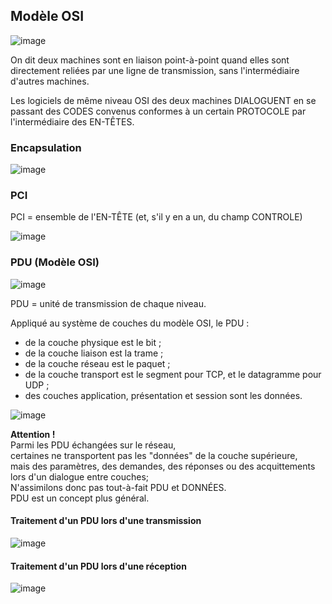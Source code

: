 ## Modèle OSI

![image](https://user-images.githubusercontent.com/83721477/193522620-c422aba3-ba33-4cc9-b552-8ad78e2c820c.png)

On dit deux machines sont en liaison point-à-point
quand elles sont directement reliées par une ligne de transmission,
sans l'intermédiaire d'autres machines.

Les logiciels de même niveau OSI des deux machines DIALOGUENT
en se passant des CODES convenus conformes à un certain PROTOCOLE
par l'intermédiaire des EN-TÊTES.

### Encapsulation
![image](https://user-images.githubusercontent.com/83721477/193523187-d003504a-69eb-4c0b-83b5-8e33b2851621.png)

### PCI
PCI = ensemble de l'EN-TÊTE (et, s'il y en a un, du champ CONTROLE)

![image](https://user-images.githubusercontent.com/83721477/193535006-78264998-bae9-4635-9633-e651d6cdf704.png)


### PDU (Modèle OSI)

![image](https://user-images.githubusercontent.com/83721477/193533149-d7fbf0ad-a9c2-4929-99ea-8fa75e90b5d7.png)

PDU = unité de transmission de chaque niveau. <br>

Appliqué au système de couches du modèle OSI, le PDU :

* de la couche physique est le bit ;
* de la couche liaison est la trame ;
* de la couche réseau est le paquet ;
* de la couche transport est le segment pour TCP, et le datagramme pour UDP ;
* des couches application, présentation et session sont les données.

![image](https://user-images.githubusercontent.com/83721477/193523637-556dd7b7-8bb3-4ac0-8129-af8d9c423c2a.png)

**Attention !**<br>
Parmi les PDU échangées sur le réseau,<br>
certaines ne transportent pas les "données" de la couche supérieure,<br>
mais des paramètres, des demandes, des réponses ou des acquittements lors d'un dialogue entre couches;<br>
N'assimilons donc pas tout-à-fait PDU et DONNÉES.<br>
PDU est un concept plus général.<br>

#### Traitement d'un PDU lors d'une transmission

![image](https://user-images.githubusercontent.com/83721477/193533984-9464d498-118c-49e8-926e-8c2967a68b32.png)

#### Traitement d'un PDU lors d'une réception

![image](https://user-images.githubusercontent.com/83721477/193534025-f3a90cd0-75b1-468d-a3a9-f8878225e911.png)
